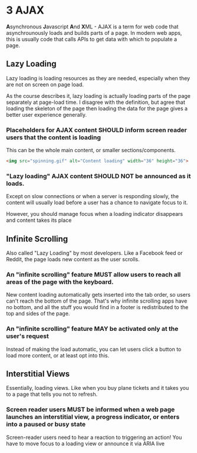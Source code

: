 # 3 AJAX

**A**synchronous **J**avascript **A**nd **X**ML - AJAX is a term for web code that asynchrounously loads and builds parts of a page. In modern web apps, this is usually code that calls APIs to get data with which to populate a page.

## Lazy Loading

Lazy loading is loading resources as they are needed, especially when they are not on screen on page load.

As the course describes it, lazy loading is actually loading parts of the page separately at page-load time. I disagree with the definition, but agree that loading the skeleton of the page then loading the data for the page gives a better user experience generally.

### Placeholders for AJAX content SHOULD inform screen reader users that the content is loading

This can be the whole main content, or smaller sections/components.

```html
<img src="spinning.gif" alt="Content loading" width="36" height="36">
```

### "Lazy loading" AJAX content SHOULD NOT be announced as it loads.

Except on slow connections or when a server is responding slowly, the content will usually load before a user has a chance to navigate focus to it.

However, you should manage focus when a loading indicator disappears and content takes its place

## Infinite Scrolling

Also called "Lazy Loading" by most developers. Like a Facebook feed or Reddit, the page loads new content as the user scrolls.

### An "infinite scrolling" feature MUST allow users to reach all areas of the page with the keyboard.

New content loading automatically gets inserted into the tab order, so users can't reach the bottom of the page. That's why infinite scrolling apps have no bottom, and all the stuff you would find in a footer is redistributed to the top and sides of the page.

### An "infinite scrolling" feature MAY be activated only at the user's request

Instead of making the load automatic, you can let users click a button to load more content, or at least opt into this.

## Interstitial Views

Essentially, loading views. Like when you buy plane tickets and it takes you to a page that tells you not to refresh.

### Screen reader users MUST be informed when a web page launches an interstitial view, a progress indicator, or enters into a paused or busy state

Screen-reader users need to hear a reaction to triggering an action! You have to move focus to a loading view or announce it via ARIA live